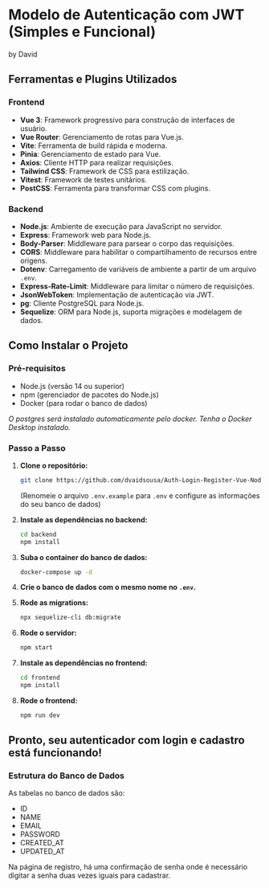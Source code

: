 # Modelo de Autenticação com JWT (Simples e Funcional)
by David

## Ferramentas e Plugins Utilizados

### Frontend
- **Vue 3**: Framework progressivo para construção de interfaces de usuário.
- **Vue Router**: Gerenciamento de rotas para Vue.js.
- **Vite**: Ferramenta de build rápida e moderna.
- **Pinia**: Gerenciamento de estado para Vue.
- **Axios**: Cliente HTTP para realizar requisições.
- **Tailwind CSS**: Framework de CSS para estilização.
- **Vitest**: Framework de testes unitários.
- **PostCSS**: Ferramenta para transformar CSS com plugins.

### Backend
- **Node.js**: Ambiente de execução para JavaScript no servidor.
- **Express**: Framework web para Node.js.
- **Body-Parser**: Middleware para parsear o corpo das requisições.
- **CORS**: Middleware para habilitar o compartilhamento de recursos entre origens.
- **Dotenv**: Carregamento de variáveis de ambiente a partir de um arquivo `.env`.
- **Express-Rate-Limit**: Middleware para limitar o número de requisições.
- **JsonWebToken**: Implementação de autenticação via JWT.
- **pg**: Cliente PostgreSQL para Node.js.
- **Sequelize**: ORM para Node.js, suporta migrações e modelagem de dados.

## Como Instalar o Projeto

### Pré-requisitos
- Node.js (versão 14 ou superior)
- npm (gerenciador de pacotes do Node.js)
- Docker (para rodar o banco de dados)

*O postgres será instalado automaticamente pelo docker.*
*Tenha o Docker Desktop instalado.*

### Passo a Passo

1. **Clone o repositório:**
   ```bash
   git clone https://github.com/dvaidsousa/Auth-Login-Register-Vue-Node.git
   ```
   (Renomeie o arquivo `.env.example` para `.env` e configure as informações do seu banco de dados)

2. **Instale as dependências no backend:**
   ```bash
   cd backend
   npm install
   ```

3. **Suba o container do banco de dados:**
   ```bash
   docker-compose up -d
   ```

4. **Crie o banco de dados com o mesmo nome no `.env`.**

5. **Rode as migrations:**
   ```bash
   npx sequelize-cli db:migrate
   ```

6. **Rode o servidor:**
   ```bash
   npm start
   ```

7. **Instale as dependências no frontend:**
   ```bash
   cd frontend
   npm install
   ```

8. **Rode o frontend:**
   ```bash
   npm run dev
   ```

## Pronto, seu autenticador com login e cadastro está funcionando!

### Estrutura do Banco de Dados
As tabelas no banco de dados são:
- ID
- NAME
- EMAIL
- PASSWORD
- CREATED_AT
- UPDATED_AT

Na página de registro, há uma confirmação de senha onde é necessário digitar a senha duas vezes iguais para cadastrar.
